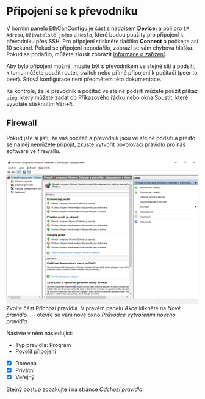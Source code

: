# Připojení se k převodníku
V horním panelu EthCanConfigu je část s nadpisem **Device:** a poli pro `IP Adresu`, `Uživatelské jméno` a `Heslo`, které budou použity pro připojení k převodníku přes SSH. Pro připojení stiskněte tlačítko **Connect** a počkejte asi 10 sekund. Pokud se připojení nepodařilo, zobrazí se vám chybová hláška. Pokud se podařilo, můžete zkusit zobrazit [Informace o zařízení](ShowInfo.md).

Aby bylo připojení možné, musíte být s převodníkem ve stejné síti a podsíti, k tomu můžete použít router, switch nebo přímé připojení k počítači (peer to peer). Síťová konfigurace není předmětem této dokumentace.

Ke kontrole, že je převodník a počítač ve stejné podsíti můžete použít příkaz `ping`, který můžete zadat do Příkazového řádku nebo okna Spustit, které vyvoláte stisknutím <kbd>Win+R</kbd>.

## Firewall
Pokud jste si jistí, že váš počítač a převodník jsou ve stejné podsíti a přesto se na něj nemůžete připojit, zkuste vytvořit povolovací pravidlo pro náš software ve firewallu.

![Nastavení firewallu](firewall.png)
Zvolte část Příchozí pravidla. V pravém panelu *Akce* klikněte na *Nové pravidlo...* - otevře se vám nové okno *Průvodce vytvořením nového pravidla*.

Nastvte v něm následující:
- Typ pravidla: Program
- Povolit připojení
- [x] Doména
- [x] Privátní
- [x] Veřejný

Stejný postup zopakujte i na stránce *Odchozí pravidla*.